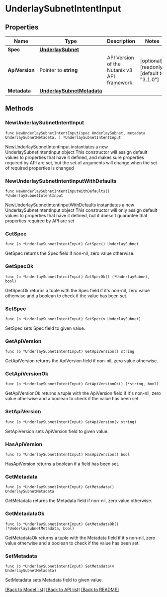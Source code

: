 # UnderlaySubnetIntentInput

## Properties

Name | Type | Description | Notes
------------ | ------------- | ------------- | -------------
**Spec** | [**UnderlaySubnet**](UnderlaySubnet.md) |  | 
**ApiVersion** | Pointer to **string** | API Version of the Nutanix v3 API framework. | [optional] [readonly] [default to "3.1.0"]
**Metadata** | [**UnderlaySubnetMetadata**](UnderlaySubnetMetadata.md) |  | 

## Methods

### NewUnderlaySubnetIntentInput

`func NewUnderlaySubnetIntentInput(spec UnderlaySubnet, metadata UnderlaySubnetMetadata, ) *UnderlaySubnetIntentInput`

NewUnderlaySubnetIntentInput instantiates a new UnderlaySubnetIntentInput object
This constructor will assign default values to properties that have it defined,
and makes sure properties required by API are set, but the set of arguments
will change when the set of required properties is changed

### NewUnderlaySubnetIntentInputWithDefaults

`func NewUnderlaySubnetIntentInputWithDefaults() *UnderlaySubnetIntentInput`

NewUnderlaySubnetIntentInputWithDefaults instantiates a new UnderlaySubnetIntentInput object
This constructor will only assign default values to properties that have it defined,
but it doesn't guarantee that properties required by API are set

### GetSpec

`func (o *UnderlaySubnetIntentInput) GetSpec() UnderlaySubnet`

GetSpec returns the Spec field if non-nil, zero value otherwise.

### GetSpecOk

`func (o *UnderlaySubnetIntentInput) GetSpecOk() (*UnderlaySubnet, bool)`

GetSpecOk returns a tuple with the Spec field if it's non-nil, zero value otherwise
and a boolean to check if the value has been set.

### SetSpec

`func (o *UnderlaySubnetIntentInput) SetSpec(v UnderlaySubnet)`

SetSpec sets Spec field to given value.


### GetApiVersion

`func (o *UnderlaySubnetIntentInput) GetApiVersion() string`

GetApiVersion returns the ApiVersion field if non-nil, zero value otherwise.

### GetApiVersionOk

`func (o *UnderlaySubnetIntentInput) GetApiVersionOk() (*string, bool)`

GetApiVersionOk returns a tuple with the ApiVersion field if it's non-nil, zero value otherwise
and a boolean to check if the value has been set.

### SetApiVersion

`func (o *UnderlaySubnetIntentInput) SetApiVersion(v string)`

SetApiVersion sets ApiVersion field to given value.

### HasApiVersion

`func (o *UnderlaySubnetIntentInput) HasApiVersion() bool`

HasApiVersion returns a boolean if a field has been set.

### GetMetadata

`func (o *UnderlaySubnetIntentInput) GetMetadata() UnderlaySubnetMetadata`

GetMetadata returns the Metadata field if non-nil, zero value otherwise.

### GetMetadataOk

`func (o *UnderlaySubnetIntentInput) GetMetadataOk() (*UnderlaySubnetMetadata, bool)`

GetMetadataOk returns a tuple with the Metadata field if it's non-nil, zero value otherwise
and a boolean to check if the value has been set.

### SetMetadata

`func (o *UnderlaySubnetIntentInput) SetMetadata(v UnderlaySubnetMetadata)`

SetMetadata sets Metadata field to given value.



[[Back to Model list]](../README.md#documentation-for-models) [[Back to API list]](../README.md#documentation-for-api-endpoints) [[Back to README]](../README.md)


